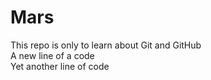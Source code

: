 # Mars
This repo is only to learn about Git and GitHub <br>
A new line of a code <br>
Yet another line of code
